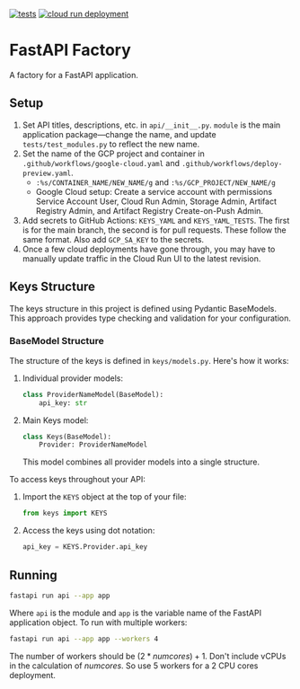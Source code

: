 [![tests](https://github.com/ORGANIZATION/REPO/actions/workflows/tests.yaml/badge.svg)](https://github.com/ORGANIZATION/REPO/actions/workflows/tests.yaml)
[![cloud run deployment](https://github.com/ORGANIZATION/REPO/actions/workflows/google-cloud.yaml/badge.svg)](https://github.com/ORGANIZATION/REPO/actions/workflows/google-cloud.yaml)


# FastAPI Factory

A factory for a FastAPI application.

## Setup

1. Set API titles, descriptions, etc. in `api/__init__.py`. `module` is the main application package––change the name, and update `tests/test_modules.py` to reflect the new name.
2. Set the name of the GCP project and container in `.github/workflows/google-cloud.yaml` and `.github/workflows/deploy-preview.yaml`.
   - `:%s/CONTAINER_NAME/NEW_NAME/g` and `:%s/GCP_PROJECT/NEW_NAME/g`
   - Google Cloud setup: Create a service account with permissions Service Account User, Cloud Run Admin, Storage Admin, Artifact Registry Admin, and Artifact Registry Create-on-Push Admin.
3. Add secrets to GitHub Actions: `KEYS_YAML` and `KEYS_YAML_TESTS`. The first is for the main branch, the second is for pull requests. These follow the same format. Also add `GCP_SA_KEY` to the secrets.
4. Once a few cloud deployments have gone through, you may have to manually update traffic in the Cloud Run UI to the latest revision. 

## Keys Structure

The keys structure in this project is defined using Pydantic BaseModels. This approach provides type checking and validation for your configuration.

### BaseModel Structure

The structure of the keys is defined in `keys/models.py`. Here's how it works:

1. Individual provider models:
   ```python
   class ProviderNameModel(BaseModel):
       api_key: str
   ```

2. Main Keys model:
   ```python
   class Keys(BaseModel):
       Provider: ProviderNameModel
   ```
   This model combines all provider models into a single structure.

To access keys throughout your API:

1. Import the `KEYS` object at the top of your file:
   ```python
   from keys import KEYS
   ```

2. Access the keys using dot notation:
   ```python
   api_key = KEYS.Provider.api_key
   ```

## Running

```bash
fastapi run api --app app
```

Where `api` is the module and `app` is the variable name of the FastAPI application object. To run with multiple workers:

```bash
fastapi run api --app app --workers 4
```

The number of workers should be $(2* numcores) + 1$. Don't include vCPUs in the calculation of $numcores$. So use 5 workers for a 2 CPU cores deployment. 
